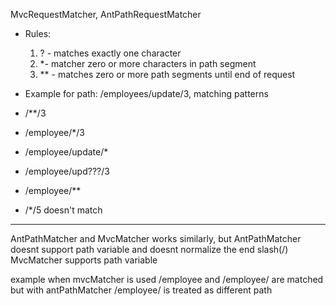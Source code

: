 MvcRequestMatcher, AntPathRequestMatcher

* Rules:
  1. ? - matches exactly one character
  2. *- matcher zero or more characters in path segment
  3. ** - matches zero or more path segments until end of request

*  Example for path: /employees/update/3, matching patterns
  * /**/3
  * /employee/*/3
  * /employee/update/*
  * /employee/upd???/3
  * /employee/**

* /*/5 doesn't match

---
AntPathMatcher and MvcMatcher works similarly, but
AntPathMatcher doesnt support path variable and doesnt normalize the end slash(/)
MvcMatcher supports path variable

example when mvcMatcher is used /employee and /employee/ are matched
but with antPathMatcher /employee/ is treated as different path 

  
  